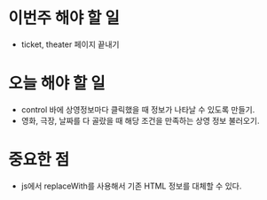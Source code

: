 # 이번주 해야 할 일
- ticket, theater 페이지 끝내기

# 오늘 해야 할 일
- control 바에 상영정보마다 클릭했을 때 정보가 나타날 수 있도록 만들기.
- 영화, 극장, 날짜를 다 골랐을 때 해당 조건을 만족하는 상영 정보 불러오기.

# 중요한 점
- js에서 replaceWith를 사용해서 기존 HTML 정보를 대체할 수 있다.
